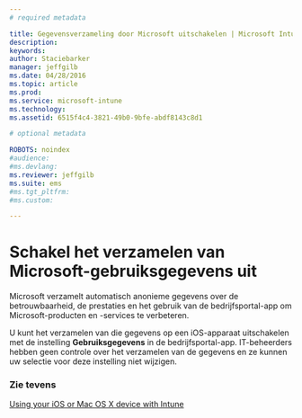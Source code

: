 ```yaml
---
# required metadata

title: Gegevensverzameling door Microsoft uitschakelen | Microsoft Intune
description:
keywords:
author: Staciebarker
manager: jeffgilb
ms.date: 04/28/2016
ms.topic: article
ms.prod:
ms.service: microsoft-intune
ms.technology:
ms.assetid: 6515f4c4-3821-49b0-9bfe-abdf8143c8d1

# optional metadata

ROBOTS: noindex
#audience:
#ms.devlang:
ms.reviewer: jeffgilb
ms.suite: ems
#ms.tgt_pltfrm:
#ms.custom:

---
```



# Schakel het verzamelen van Microsoft-gebruiksgegevens uit

Microsoft verzamelt automatisch anonieme gegevens over de betrouwbaarheid, de prestaties en het gebruik van de bedrijfsportal-app om Microsoft-producten en -services te verbeteren. 

U kunt het verzamelen van die gegevens op een iOS-apparaat uitschakelen met de instelling **Gebruiksgegevens** in de bedrijfsportal-app. IT-beheerders hebben geen controle over het verzamelen van de gegevens en ze kunnen uw selectie voor deze instelling niet wijzigen.

### Zie tevens
[Using your iOS or Mac OS X device with Intune](using-your-ios-or-mac-os-x-device-with-intune.md)

<!--HONumber=May16_HO1-->


